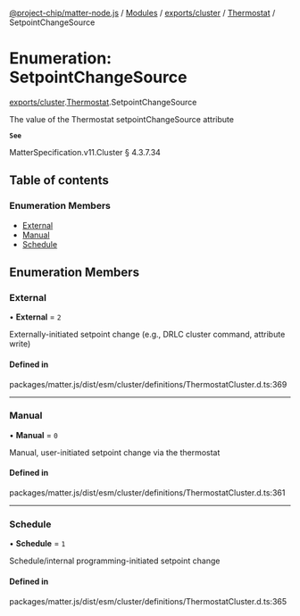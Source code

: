 [@project-chip/matter-node.js](../README.md) / [Modules](../modules.md) / [exports/cluster](../modules/exports_cluster.md) / [Thermostat](../modules/exports_cluster.Thermostat.md) / SetpointChangeSource

# Enumeration: SetpointChangeSource

[exports/cluster](../modules/exports_cluster.md).[Thermostat](../modules/exports_cluster.Thermostat.md).SetpointChangeSource

The value of the Thermostat setpointChangeSource attribute

**`See`**

MatterSpecification.v11.Cluster § 4.3.7.34

## Table of contents

### Enumeration Members

- [External](exports_cluster.Thermostat.SetpointChangeSource.md#external)
- [Manual](exports_cluster.Thermostat.SetpointChangeSource.md#manual)
- [Schedule](exports_cluster.Thermostat.SetpointChangeSource.md#schedule)

## Enumeration Members

### External

• **External** = ``2``

Externally-initiated setpoint change (e.g., DRLC cluster command, attribute write)

#### Defined in

packages/matter.js/dist/esm/cluster/definitions/ThermostatCluster.d.ts:369

___

### Manual

• **Manual** = ``0``

Manual, user-initiated setpoint change via the thermostat

#### Defined in

packages/matter.js/dist/esm/cluster/definitions/ThermostatCluster.d.ts:361

___

### Schedule

• **Schedule** = ``1``

Schedule/internal programming-initiated setpoint change

#### Defined in

packages/matter.js/dist/esm/cluster/definitions/ThermostatCluster.d.ts:365
